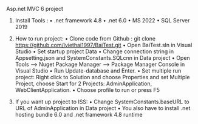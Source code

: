 Asp.net MVC 6 project

1.	Install Tools :
•	.net framework 4.8
•	.net 6.0
•	MS 2022
•	SQL Server 2019

2.	How to run project:
•	Clone code from Github : git clone https://github.com/lviethai1997/BaiTest.git
•	Open BaiTest.sln in Visual Studio 
•	Set startup project Data
•	Change connection string in Appsetting.json and SystemConstants.SQLcnn in Data project
•	Open Tools --> Nuget Package Manager --> Package Manager Console in Visual Studio
•	Run Update-database and Enter.
•	Set multiple run project: Right click to Solution and choose Properties and set Multiple Project, choose Start for 2 Projects: AdminApplication, WebClientApplication.
•	Choose profile to run or press F5

3.	If you want up project to ISS:
•	Change SystemConstants.baseURL to URL of AdminApplication  in Data project
•	You also have to install .net hosting bundle 6.0 and .net framework 4.8 runtime
